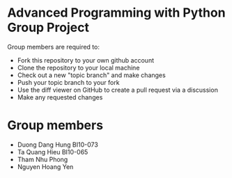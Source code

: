 Advanced Programming with Python Group Project
=====================================================

Group members are required to:
* Fork this repository to your own github account
* Clone the repository to your local machine
* Check out a new "topic branch" and make changes
* Push your topic branch to your fork
* Use the diff viewer on GitHub to create a pull request via a discussion
* Make any requested changes


Group members
=========================

* Duong Dang Hung BI10-073
* Ta Quang Hieu BI10-065
* Tham Nhu Phong
* Nguyen Hoang Yen


